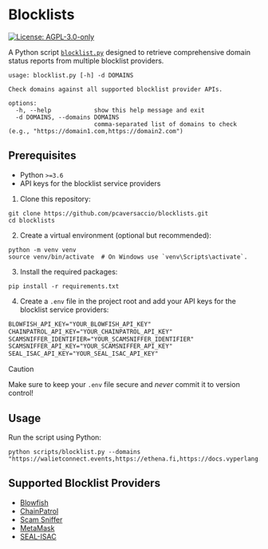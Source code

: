 # Blocklists

[![License: AGPL-3.0-only](https://img.shields.io/badge/License-AGPL--3.0--only-blue)](https://www.gnu.org/licenses/agpl-3.0)

A Python script [`blocklist.py`](./scripts/blocklist.py) designed to retrieve comprehensive domain status reports from multiple blocklist providers.

```console
usage: blocklist.py [-h] -d DOMAINS

Check domains against all supported blocklist provider APIs.

options:
  -h, --help            show this help message and exit
  -d DOMAINS, --domains DOMAINS
                        comma-separated list of domains to check (e.g., "https://domain1.com,https://domain2.com")
```

## Prerequisites

- Python `>=3.6`
- API keys for the blocklist service providers

1. Clone this repository:

```console
git clone https://github.com/pcaversaccio/blocklists.git
cd blocklists
```

2. Create a virtual environment (optional but recommended):

```console
python -m venv venv
source venv/bin/activate  # On Windows use `venv\Scripts\activate`.
```

3. Install the required packages:

```console
pip install -r requirements.txt
```

4. Create a `.env` file in the project root and add your API keys for the blocklist service providers:

```txt
BLOWFISH_API_KEY="YOUR_BLOWFISH_API_KEY"
CHAINPATROL_API_KEY="YOUR_CHAINPATROL_API_KEY"
SCAMSNIFFER_IDENTIFIER="YOUR_SCAMSNIFFER_IDENTIFIER"
SCAMSNIFFER_API_KEY="YOUR_SCAMSNIFFER_API_KEY"
SEAL_ISAC_API_KEY="YOUR_SEAL_ISAC_API_KEY"
```

> [!CAUTION]
> Make sure to keep your `.env` file secure and _never_ commit it to version control!

## Usage

Run the script using Python:

```console
python scripts/blocklist.py --domains "https://walietconnect.events,https://ethena.fi,https://docs.vyperlang.org/en/stable/"
```

## Supported Blocklist Providers

- [Blowfish](https://blowfish.xyz)
- [ChainPatrol](https://chainpatrol.io)
- [Scam Sniffer](https://www.scamsniffer.io)
- [MetaMask](https://github.com/MetaMask/eth-phishing-detect)
- [SEAL-ISAC](https://isac.securityalliance.org)
